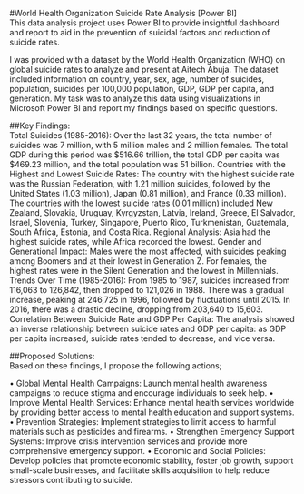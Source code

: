 #World Health Organization Suicide Rate Analysis [Power BI]  
This data analysis project uses Power BI to provide insightful dashboard and report to aid in the prevention of suicidal factors and reduction of suicide rates.

I was provided with a dataset by the World Health Organization (WHO) on global suicide rates to analyze and present at Aitech Abuja. The dataset included information on country, year, sex,
age, number of suicides, population, suicides per 100,000 population, GDP, GDP per capita, and generation. My task was to analyze this data using visualizations in Microsoft Power BI and
report my findings based on specific questions.

##Key Findings:  
Total Suicides (1985-2016): Over the last 32 years, the total number of suicides was 7 million, with 5 million males and 2 million females. The total GDP during this period was $516.66
trillion, the total GDP per capita was $469.23 million, and the total population was 51 billion.
Countries with the Highest and Lowest Suicide Rates: The country with the highest suicide rate was the Russian Federation, with 1.21 million suicides, followed by the United States (1.03
million), Japan (0.81 million), and France (0.33 million). The countries with the lowest suicide rates (0.01 million) included New Zealand, Slovakia, Uruguay, Kyrgyzstan, Latvia, Ireland,
Greece, El Salvador, Israel, Slovenia, Turkey, Singapore, Puerto Rico, Turkmenistan, Guatemala, South Africa, Estonia, and Costa Rica.
Regional Analysis: Asia had the highest suicide rates, while Africa recorded the lowest.
Gender and Generational Impact: Males were the most affected, with suicides peaking among Boomers and at their lowest in Generation Z. For females, the highest rates were in the
Silent Generation and the lowest in Millennials.
Trends Over Time (1985-2016): From 1985 to 1987, suicides increased from 116,063 to 126,842, then dropped to 121,026 in 1988. There was a gradual increase, peaking at 246,725 in
1996, followed by fluctuations until 2015. In 2016, there was a drastic decline, dropping from 203,640 to 15,603.
Correlation Between Suicide Rate and GDP Per Capita: The analysis showed an inverse relationship between suicide rates and GDP per capita: as GDP per capita increased, suicide
rates tended to decrease, and vice versa.

##Proposed Solutions:  
Based on these findings, I propose the following actions;

• Global Mental Health Campaigns: Launch mental health awareness campaigns to reduce stigma and encourage individuals to seek help.
• Improve Mental Health Services: Enhance mental health services worldwide by providing better access to mental health education and support systems.
• Prevention Strategies: Implement strategies to limit access to harmful materials such as pesticides and firearms.
• Strengthen Emergency Support Systems: Improve crisis intervention services and provide more comprehensive emergency support.
• Economic and Social Policies: Develop policies that promote economic stability, foster job growth, support small-scale businesses, and facilitate skills acquisition to help reduce stressors
contributing to suicide.
